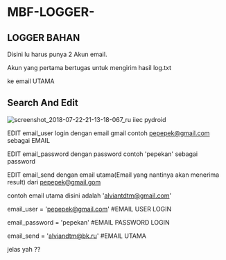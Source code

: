 # MBF-LOGGER-

## LOGGER BAHAN
Disini lu harus punya 2 Akun email.

Akun yang pertama bertugas untuk mengirim hasil log.txt

ke email UTAMA

## Search And Edit

![screenshot_2018-07-22-21-13-18-067_ru iiec pydroid](https://user-images.githubusercontent.com/41333888/43045963-0639e846-8dec-11e8-85b0-c200279802d0.png)



EDIT email_user login dengan email gmail contoh pepepek@gmail.com sebagai EMAIL

EDIT email_password dengan password contoh 'pepekan' sebagai password

EDIT email_send dengan email utama(Email yang nantinya akan menerima result) dari pepepek@gmail.gom

contoh email utama disini adalah 'alviantdtm@gmail.com'


email_user = 'pepepek@gmail.com' #EMAIL USER LOGIN

email_password = 'pepekan' #EMAIL PASSWORD LOGIN

email_send = 'alviandtm@bk.ru' #EMAIL UTAMA


jelas yah ??
